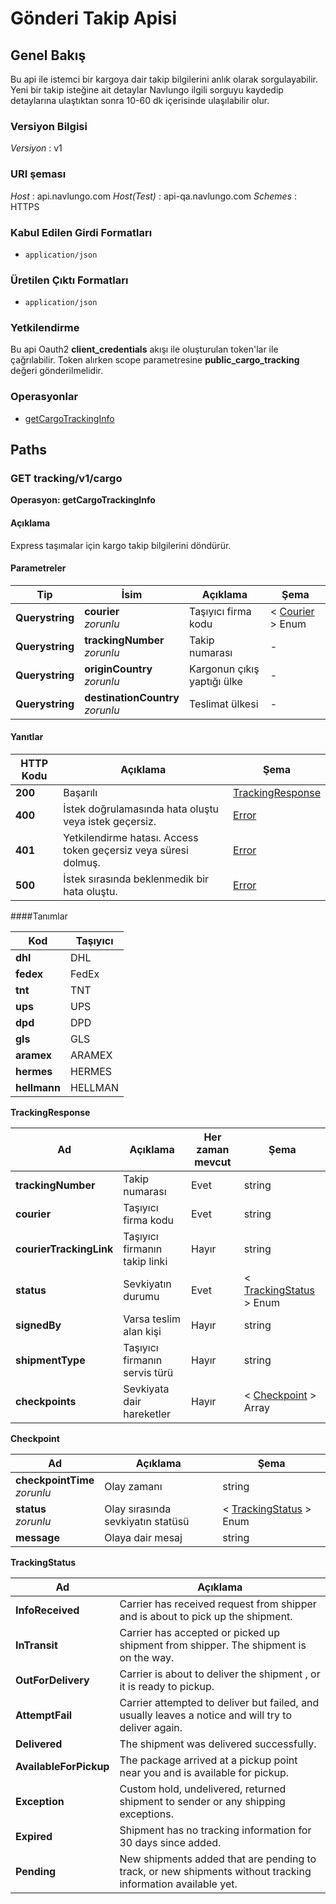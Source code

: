 # Gönderi Takip Apisi

<a name="overview"></a>

## Genel Bakış

Bu api ile istemci bir kargoya dair takip bilgilerini anlık olarak sorgulayabilir. Yeni bir takip isteğine ait detaylar Navlungo ilgili sorguyu kaydedip detaylarına ulaştıktan sonra 10-60 dk içerisinde ulaşılabilir olur.

### Versiyon Bilgisi

_Versiyon_ : v1

### URI şeması

_Host_ : api.navlungo.com
_Host(Test)_ : api-qa.navlungo.com
_Schemes_ : HTTPS

### Kabul Edilen Girdi Formatları

- `application/json`

### Üretilen Çıktı Formatları

- `application/json`

### Yetkilendirme

Bu api Oauth2 **client_credentials** akışı ile oluşturulan token'lar ile çağrılabilir. Token alırken scope parametresine **public_cargo_tracking** değeri gönderilmelidir.

### Operasyonlar

- [getCargoTrackingInfo](#getCargoTrackingInfo)<br>

<a name="paths"></a>

## Paths

<a name="getCargoTrackingInfo"></a>

### GET tracking/v1/cargo

**Operasyon: getCargoTrackingInfo**

#### Açıklama

Express taşımalar için kargo takip bilgilerini döndürür.

#### Parametreler

| Tip             | İsim                                 | Açıklama                    | Şema                         |
| --------------- | ------------------------------------ | --------------------------- | ---------------------------- |
| **Querystring** | **courier** <br>_zorunlu_            | Taşıyıcı firma kodu         | < [Courier](#courier) > Enum |
| **Querystring** | **trackingNumber** <br>_zorunlu_     | Takip numarası              | -                            |
| **Querystring** | **originCountry** <br>_zorunlu_      | Kargonun çıkış yaptığı ülke | -                            |
| **Querystring** | **destinationCountry** <br>_zorunlu_ | Teslimat ülkesi             | -                            |

#### Yanıtlar

| HTTP Kodu | Açıklama                                                        | Şema                                  |
| --------- | --------------------------------------------------------------- | ------------------------------------- |
| **200**   | Başarılı                                                        | [TrackingResponse](#trackingResponse) |
| **400**   | İstek doğrulamasında hata oluştu veya istek geçersiz.           | [Error](#error)                       |
| **401**   | Yetkilendirme hatası. Access token geçersiz veya süresi dolmuş. | [Error](#error)                       |
| **500**   | İstek sırasında beklenmedik bir hata oluştu.                    | [Error](#error)                       |

<a name="definitions"></a>

####Tanımlar

<a name="courier"></a>

| Kod          | Taşıyıcı |
| ------------ | -------- |
| **dhl**      | DHL      |
| **fedex**    | FedEx    |
| **tnt**      | TNT      |
| **ups**      | UPS      |
| **dpd**      | DPD      |
| **gls**      | GLS      |
| **aramex**   | ARAMEX   |
| **hermes**   | HERMES   |
| **hellmann** | HELLMAN  |

<a name="trackingResponse"></a>

**TrackingResponse**

| Ad                      | Açıklama                      | Her zaman mevcut | Şema                                       |
| ----------------------- | ----------------------------- | ---------------- | ------------------------------------------ |
| **trackingNumber**      | Takip numarası                | Evet             | string                                     |
| **courier** <br>        | Taşıyıcı firma kodu           | Evet             | string                                     |
| **courierTrackingLink** | Taşıyıcı firmanın takip linki | Hayır            | string                                     |
| **status** <br>         | Sevkiyatın durumu             | Evet             | < [TrackingStatus](#trackingStatus) > Enum |
| **signedBy**            | Varsa teslim alan kişi        | Hayır            | string                                     |
| **shipmentType**        | Taşıyıcı firmanın servis türü | Hayır            | string                                     |
| **checkpoints**         | Sevkiyata dair hareketler     | Hayır            | < [Checkpoint](#checkpoint) > Array        |

<a name="checkpoint"></a>

**Checkpoint**

| Ad                               | Açıklama                          | Şema                                       |
| -------------------------------- | --------------------------------- | ------------------------------------------ |
| **checkpointTime** <br>_zorunlu_ | Olay zamanı                       | string                                     |
| **status** <br>_zorunlu_         | Olay sırasında sevkiyatın statüsü | < [TrackingStatus](#trackingStatus) > Enum |
| **message**                      | Olaya dair mesaj                  | string                                     |

<a name="trackingStatus"></a>

**TrackingStatus**

| Ad                     | Açıklama                                                                                                    |
| ---------------------- | ----------------------------------------------------------------------------------------------------------- |
| **InfoReceived**       | Carrier has received request from shipper and is about to pick up the shipment.                             |
| **InTransit**          | Carrier has accepted or picked up shipment from shipper. The shipment is on the way.                        |
| **OutForDelivery**     | Carrier is about to deliver the shipment , or it is ready to pickup.                                        |
| **AttemptFail**        | Carrier attempted to deliver but failed, and usually leaves a notice and will try to deliver again.         |
| **Delivered**          | The shipment was delivered successfully.                                                                    |
| **AvailableForPickup** | The package arrived at a pickup point near you and is available for pickup.                                 |
| **Exception**          | Custom hold, undelivered, returned shipment to sender or any shipping exceptions.                           |
| **Expired**            | Shipment has no tracking information for 30 days since added.                                               |
| **Pending**            | New shipments added that are pending to track, or new shipments without tracking information available yet. |
